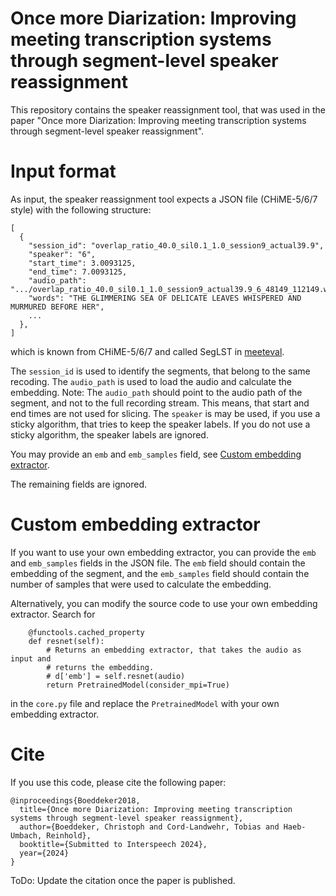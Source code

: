 # Once more Diarization: Improving meeting transcription systems through segment-level speaker reassignment

This repository contains the speaker reassignment tool, that was used in the
paper "Once more Diarization: Improving meeting transcription systems through
segment-level speaker reassignment".


# Input format

As input, the speaker reassignment tool expects a JSON file (CHiME-5/6/7 style)
with the following structure:

```
[
  {
    "session_id": "overlap_ratio_40.0_sil0.1_1.0_session9_actual39.9",
    "speaker": "6",
    "start_time": 3.0093125,
    "end_time": 7.0093125,
    "audio_path": ".../overlap_ratio_40.0_sil0.1_1.0_session9_actual39.9_6_48149_112149.wav",
    "words": "THE GLIMMERING SEA OF DELICATE LEAVES WHISPERED AND MURMURED BEFORE HER",
    ...
  },
]
```

which is known from CHiME-5/6/7 and called SegLST in [meeteval](https://github.com/fgnt/meeteval).

The `session_id` is used to identify the segments, that belong to the same recoding.
The `audio_path` is used to load the audio and calculate the embedding.
Note: The `audio_path` should point to the audio path of the segment, and not
to the full recording stream. This means, that start and end times are not used
for slicing.
The `speaker` is may be used, if you use a sticky algorithm, that tries to keep
the speaker labels. If you do not use a sticky algorithm, the speaker labels
are ignored.

You may provide an `emb` and `emb_samples` field,
see [Custom embedding extractor](#custom-embedding-extractor).

The remaining fields are ignored.

# Custom embedding extractor

If you want to use your own embedding extractor, you can provide the `emb` and
`emb_samples` fields in the JSON file. The `emb` field should contain the
embedding of the segment, and the `emb_samples` field should contain the number
of samples that were used to calculate the embedding.

Alternatively, you can modify the source code to use your own embedding
extractor. Search for 

```
    @functools.cached_property
    def resnet(self):
        # Returns an embedding extractor, that takes the audio as input and
        # returns the embedding.
        # d['emb'] = self.resnet(audio)
        return PretrainedModel(consider_mpi=True)
```

in the `core.py` file and replace the `PretrainedModel` with your own embedding
extractor.

# Cite

If you use this code, please cite the following paper:

```
@inproceedings{Boeddeker2018,
  title={Once more Diarization: Improving meeting transcription systems through segment-level speaker reassignment},
  author={Boeddeker, Christoph and Cord-Landwehr, Tobias and Haeb-Umbach, Reinhold},
  booktitle={Submitted to Interspeech 2024},
  year={2024}
}
```

ToDo: Update the citation once the paper is published.